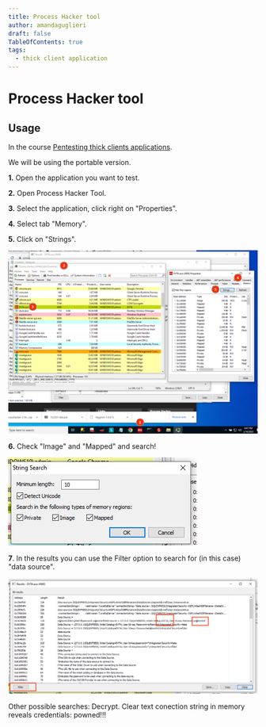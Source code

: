 ```yaml
---
title: Process Hacker tool
author: amandaguglieri
draft: false
TableOfContents: true
tags:
  - thick client application
---
```


# Process Hacker tool

## Usage

In the course [Pentesting thick clients applications](thick-applications/tca-introduction.md).

We will be using the portable version.

**1.** Open the application you want to test.

**2.** Open Process Hacker Tool.

**3.** Select the application, click right on "Properties".

**4.** Select tab "Memory".

**5.** Click on "Strings".

![graphic](img/tca-46.png)


**6.** Check "Image" and "Mapped" and search!

![graphic](img/tca-47.png)

**7**. In the results you can use the Filter option to search for (in this case) "data source". 

![graphic](img/tca-48.png)

Other possible searches: Decrypt.
Clear text conection string in memory reveals credentials: powned!!!

